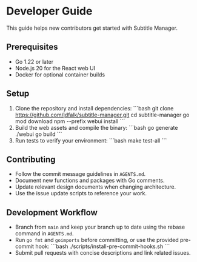<!-- file: docs/DEVELOPER_GUIDE.md -->

# Developer Guide

This guide helps new contributors get started with Subtitle Manager.

## Prerequisites

- Go 1.22 or later
- Node.js 20 for the React web UI
- Docker for optional container builds

## Setup

1. Clone the repository and install dependencies:
   \```bash
   git clone https://github.com/jdfalk/subtitle-manager.git
   cd subtitle-manager
   go mod download
   npm --prefix webui install
   \```
2. Build the web assets and compile the binary:
   \```bash
   go generate ./webui
   go build
   \```
3. Run tests to verify your environment:
   \```bash
   make test-all
   \```

## Contributing

- Follow the commit message guidelines in `AGENTS.md`.
- Document new functions and packages with Go comments.
- Update relevant design documents when changing architecture.
- Use the issue update scripts to reference your work.

## Development Workflow

- Branch from `main` and keep your branch up to date using the rebase command in `AGENTS.md`.
- Run `go fmt` and `goimports` before committing, or use the provided pre-commit hook:
  \```bash
  ./scripts/install-pre-commit-hooks.sh
  \```
- Submit pull requests with concise descriptions and link related issues.

